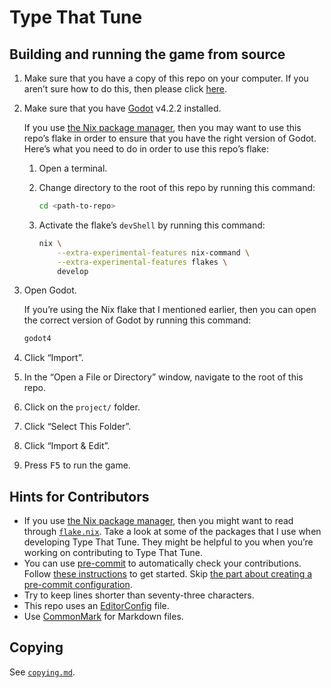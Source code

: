 <!--
SPDX-License-Identifier: CC0-1.0
SPDX-FileCopyrightText: 2024 Jason Yundt <jason@jasonyundt.email>
-->

# Type That Tune

## Building and running the game from source

1. Make sure that you have a copy of this repo on your computer. If you
aren’t sure how to do this, then please click [here].

2. Make sure that you have [Godot] v4.2.2 installed.

    If you use [the Nix package manager], then you may want to use this
    repo’s flake in order to ensure that you have the right version of
    Godot. Here’s what you need to do in order to use this repo’s flake:

    1. Open a terminal.

    2. Change directory to the root of this repo by running this
    command:

        ```bash
        cd <path-to-repo>
        ```

    3. Activate the flake’s `devShell` by running this command:

        ```bash
        nix \
            --extra-experimental-features nix-command \
            --extra-experimental-features flakes \
            develop
        ```

3. Open Godot.

    If you’re using the Nix flake that I mentioned earlier, then you can
    open the correct version of Godot by running this command:

    ```bash
    godot4
    ```

4. Click “Import”.

5. In the “Open a File or Directory” window, navigate to the root of
this repo.

6. Click on the `project/` folder.

7. Click “Select This Folder”.

8. Click “Import &amp; Edit”.

9. Press <kbd>F5</kbd> to run the game.

<!-- editorconfig-checker-disable -->
[Godot]: https://godotengine.org
[here]: https://docs.github.com/en/repositories/creating-and-managing-repositories/cloning-a-repository
[the Nix package manager]: https://nix.dev
<!-- editorconfig-checker-enable -->

## Hints for Contributors

- If you use [the Nix package manager], then you might want to read
through [`flake.nix`](./flake.nix). Take a look at some of the packages
that I use when developing Type That Tune. They might be helpful to you
when you’re working on contributing to Type That Tune.
- You can use [pre-commit][1] to automatically check your contributions.
Follow [these instructions][2] to get started. Skip [the part about
creating a pre-commit configuration][3].
- Try to keep lines shorter than seventy-three characters.
- This repo uses an [EditorConfig](https://editorconfig.org) file.
- Use [CommonMark](https://commonmark.org) for Markdown files.

[1]: https://pre-commit.com
[2]: https://pre-commit.com/#quick-start
[3]: https://pre-commit.com/#2-add-a-pre-commit-configuration

## Copying

See [`copying.md`](./copying.md).
